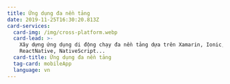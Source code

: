 ```yaml
---
title: Ứng dụng đa nền tảng
date: 2019-11-25T16:30:20.813Z
card-services:
  card-img: /img/cross-platform.webp
  card-lead: >-
    Xây dựng ứng dụng di động chạy đa nền tảng dựa trên Xamarin, Ionic,
    ReactNative, NativeScript...
  card-title: Ứng dụng đa nền tảng
  tag-card: mobileApp
  language: vn
---
```


